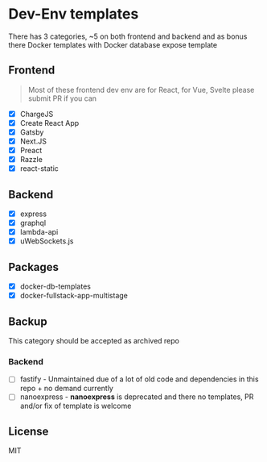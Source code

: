 # Dev-Env templates

There has 3 categories, ~5 on both frontend and backend and as bonus there Docker templates with Docker database expose template

## Frontend

> Most of these frontend dev env are for React, for Vue, Svelte please submit PR if you can

- [x] ChargeJS
- [x] Create React App
- [x] Gatsby
- [x] Next.JS
- [x] Preact
- [x] Razzle
- [x] react-static

## Backend

- [x] express
- [x] graphql
- [x] lambda-api
- [x] uWebSockets.js

## Packages

- [x] docker-db-templates
- [x] docker-fullstack-app-multistage

## Backup

This category should be accepted as archived repo

### Backend

- [ ] fastify - Unmaintained due of a lot of old code and dependencies in this repo + no demand currently
- [ ] nanoexpress - **nanoexpress** is deprecated and there no templates, PR and/or fix of template is welcome

## License

MIT
